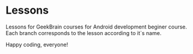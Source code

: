 # Lessons

Lessons for GeekBrain courses for Android development beginer course.
Each branch corresponds to the lesson according to it`s name.

Happy coding, everyone!
